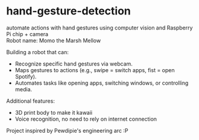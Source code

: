 # hand-gesture-detection
automate actions with hand gestures using computer vision and Raspberry Pi chip + camera  
Robot name: Momo the Marsh Mellow 

Building a robot that can:
- Recognize specific hand gestures via webcam.
- Maps gestures to actions (e.g., swipe = switch apps, fist = open Spotify).
- Automates tasks like opening apps, switching windows, or controlling media.

Additional features:
- 3D print body to make it kawaii
- Voice recognition, no need to rely on internet connection

Project inspired by Pewdipie's engineering arc :P
